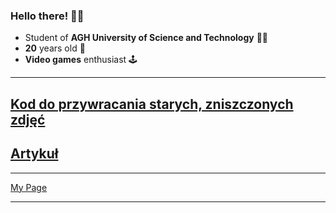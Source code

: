 ### Hello there! 🧔🏼

* Student of **AGH University of Science and Technology** 👨‍🎓
* **20** years old 👶
* **Video games** enthusiast 🕹️

---

## [Kod do przywracania starych, zniszczonych zdjęć](https://github.com/Aszman/Bringing-Old-Photos-Back-to-Life)

## __[Artykuł](https://arxiv.org/pdf/2009.07047v1.pdf)__

---

 [My Page](https://aszman.github.io/)

---





<!--
**Aszman/Aszman** is a ✨ _special_ ✨ repository because its `README.md` (this file) appears on your GitHub profile.
Here are some ideas to get you started:
- 🔭 I’m currently working on ...
- 🌱 I’m currently learning ...
- 👯 I’m looking to collaborate on ...
- 🤔 I’m looking for help with ...
- 💬 Ask me about ...
- 📫 How to reach me: ...
- 😄 Pronouns: ...
- ⚡ Fun fact: ...
--
